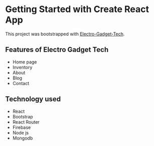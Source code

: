 # Getting Started with Create React App

This project was bootstrapped with [Electro-Gadget-Tech](https://github.com/facebook/create-react-app).

## Features of Electro Gadget Tech 

* Home page
* Inventory
* About
* Blog
* Contact

## Technology used

* React
* Bootstrap
* React Router
* Firebase 
* Node js
* Mongodb